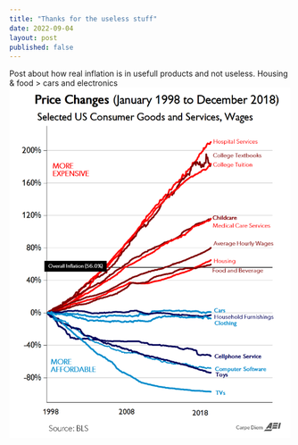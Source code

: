 ```yaml
---
title: "Thanks for the useless stuff"
date: 2022-09-04
layout: post
published: false
---
```


Post about how real inflation is in usefull products and not useless. Housing & food > cars and electronics
<img src="/assets/imgs/prodinf.png"
     alt="Inflation numbers for different product catagories"
     style="float: left; margin-right: 10px;" />